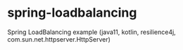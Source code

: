 # spring-loadbalancing
Spring LoadBalancing example (java11, kotlin, resilience4j, com.sun.net.httpserver.HttpServer)

